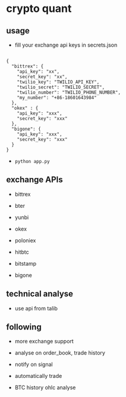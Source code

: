 # crypto quant

## usage

- fill your exchange api keys in secrets.json

```

{
  "bittrex": {
    "api_key": "xx",
    "secret_key": "xx",
    "twilio_key": "TWILIO_API_KEY",
    "twilio_secret": "TWILIO_SECRET",
    "twilio_number": "TWILIO_PHONE_NUMBER",
    "my_number": "+86-18601643984"
  },
  "okex" : {
    "api_key": "xxx",
    "secret_key": "xxx"
  },
  "bigone": {
    "api_key": "xxx",
    "secret_key": "xxx"
  }
}

```

- `python app.py`

## exchange APIs

- bittrex

- bter

- yunbi

- okex

- poloniex

- hitbtc

- bitstamp

- bigone


## technical analyse

- use api from talib


## following

- more exchange support

- analyse on order_book, trade history

- notify on signal

- automatically trade

- BTC history ohlc analyse